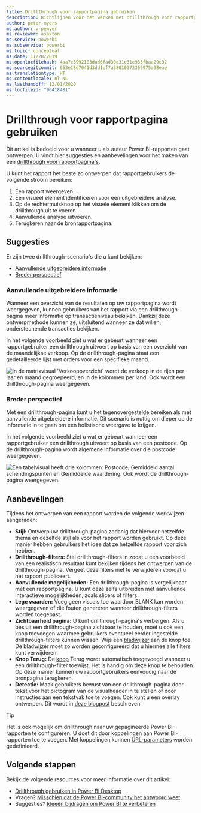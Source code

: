 ```yaml
---
title: Drillthrough voor rapportpagina gebruiken
description: Richtlijnen voor het werken met drillthrough voor rapportpagina's.
author: peter-myers
ms.author: v-pemyer
ms.reviewer: asaxton
ms.service: powerbi
ms.subservice: powerbi
ms.topic: conceptual
ms.date: 11/28/2019
ms.openlocfilehash: 4aa7c3992183dad6fad30e31e31e935fbaa29c32
ms.sourcegitcommit: 653e18d7041d3dd1cf7a38010372366975a98eae
ms.translationtype: HT
ms.contentlocale: nl-NL
ms.lasthandoff: 12/01/2020
ms.locfileid: "96418481"
---
```

# <a name="use-report-page-drillthrough"></a>Drillthrough voor rapportpagina gebruiken

Dit artikel is bedoeld voor u wanneer u als auteur Power BI-rapporten gaat ontwerpen. U vindt hier suggesties en aanbevelingen voor het maken van een [drillthrough voor rapportpagina's](../create-reports/desktop-drillthrough.md).

U kunt het rapport het beste zo ontwerpen dat rapportgebruikers de volgende stroom bereiken:

1. Een rapport weergeven.
2. Een visueel element identificeren voor een uitgebreidere analyse.
3. Op de rechtermuisknop op het visuele element klikken om de drillthrough uit te voeren.
4. Aanvullende analyse uitvoeren.
5. Terugkeren naar de bronrapportpagina.

## <a name="suggestions"></a>Suggesties

Er zijn twee drillthrough-scenario's die u kunt bekijken:

- [Aanvullende uitgebreidere informatie](#additional-depth)
- [Breder perspectief](#broader-perspective)

### <a name="additional-depth"></a>Aanvullende uitgebreidere informatie

Wanneer een overzicht van de resultaten op uw rapportpagina wordt weergegeven, kunnen gebruikers van het rapport via een drillthrough-pagina meer informatie op transactieniveau bekijken. Dankzij deze ontwerpmethode kunnen ze, uitsluitend wanneer ze dat willen, ondersteunende transacties bekijken.

In het volgende voorbeeld ziet u wat er gebeurt wanneer een rapportgebruiker een drillthrough uitvoert op basis van een overzicht van de maandelijkse verkoop. Op de drillthrough-pagina staat een gedetailleerde lijst met orders voor een specifieke maand.

![In de matrixvisual 'Verkoopoverzicht' wordt de verkoop in de rijen per jaar en maand gegroepeerd, en in de kolommen per land. Ook wordt een drillthrough-pagina weergegeven.](media/report-drillthrough/suggestion-drillthrough-add-depth.png)

### <a name="broader-perspective"></a>Breder perspectief

Met een drillthrough-pagina kunt u het tegenovergestelde bereiken als met aanvullende uitgebreidere informatie. Dit scenario is nuttig om dieper op de informatie in te gaan om een holistische weergave te krijgen.

In het volgende voorbeeld ziet u wat er gebeurt wanneer een rapportgebruiker een drillthrough uitvoert op basis van een postcode. Op de drillthrough-pagina wordt algemene informatie over die postcode weergegeven.

![Een tabelvisual heeft drie kolommen: Postcode, Gemiddeld aantal schendingspunten en Gemiddelde waardering. Ook wordt de drillthrough-pagina weergegeven.](media/report-drillthrough/suggestion-drillthrough-broader-perspective.png)

## <a name="recommendations"></a>Aanbevelingen

Tijdens het ontwerpen van een rapport worden de volgende werkwijzen aangeraden:

- **Stijl:** Ontwerp uw drillthrough-pagina zodanig dat hiervoor hetzelfde thema en dezelfde stijl als voor het rapport worden gebruikt. Op deze manier hebben gebruikers het idee dat ze hetzelfde rapport voor zich hebben.
- **Drillthrough-filters:** Stel drillthrough-filters in zodat u een voorbeeld van een realistisch resultaat kunt bekijken tijdens het ontwerpen van de drillthrough-pagina. Vergeet deze filters niet te verwijderen voordat u het rapport publiceert.
- **Aanvullende mogelijkheden:** Een drillthrough-pagina is vergelijkbaar met een rapportpagina. U kunt deze zelfs uitbreiden met aanvullende interactieve mogelijkheden, zoals slicers of filters.
- **Lege waarden:** Voeg geen visuals toe waardoor BLANK kan worden weergegeven of die fouten genereren wanneer drillthrough-filters worden toegepast.
- **Zichtbaarheid pagina:** U kunt drillthrough-pagina's verbergen. Als u besluit een drillthrough-pagina zichtbaar te houden, moet u ook een knop toevoegen waarmee gebruikers eventueel eerder ingestelde drillthrough-filters kunnen wissen. Wijs een [bladwijzer](../create-reports/desktop-bookmarks.md) aan de knop toe. De bladwijzer moet zo worden geconfigureerd dat u hiermee alle filters kunt verwijderen.
- **Knop Terug:** De [knop](../create-reports/desktop-buttons.md) Terug wordt automatisch toegevoegd wanneer u een drillthrough-filter toewijst. Het is handig om deze knop te behouden. Op deze manier kunnen uw rapportgebruikers eenvoudig naar de bronpagina terugkeren.
- **Detectie:** Maak gebruikers bewust van een drillthrough-pagina door tekst voor het pictogram van de visualheader in te stellen of door instructies aan een tekstvak toe te voegen. Ook kunt u een overlay ontwerpen. Dit wordt in [deze blogpost](https://alluringbi.com/2019/10/23/overlays-for-true-self-serve-reporting/) beschreven.

> [!TIP]
> Het is ook mogelijk om drillthrough naar uw gepagineerde Power BI-rapporten te configureren. U doet dit door koppelingen aan Power BI-rapporten toe te voegen. Met koppelingen kunnen [URL-parameters](https://powerbi.microsoft.com/blog/url-parameters-for-paginated-reports-are-now-available/) worden gedefinieerd.

## <a name="next-steps"></a>Volgende stappen

Bekijk de volgende resources voor meer informatie over dit artikel:

- [Drillthrough gebruiken in Power BI Desktop](../create-reports/desktop-drillthrough.md)
- Vragen? [Misschien dat de Power BI-community het antwoord weet](https://community.powerbi.com/)
- Suggesties? [Ideeën bijdragen om Power BI te verbeteren](https://ideas.powerbi.com/)
